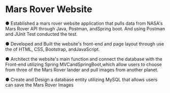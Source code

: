 # Mars Rover Website
● Established a mars rover website application that pulls data from NASA's Mars Rover API through Java, Postman, andSpring boot. And using Postman and JUnit Test conducted the test. 

● Developed and Built the website's front-end and page layout through use the of HTML, CSS, Bootstrap, andJavaScript.

● Architect the website's main function and connect the database with the Front-end utilizing Spring MVCandSpringBoot,which allow users to choose from three of the Mars Rover lander and pull images from another planet. 

● Create and Design a database entity utilizing MySQL that allows users can save the Mars Rover Images

